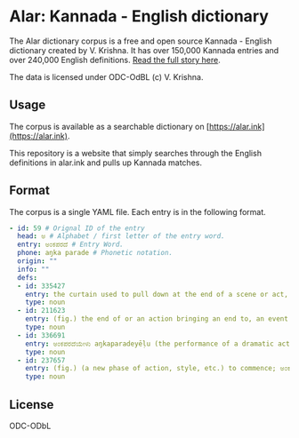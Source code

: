 # Alar: Kannada - English dictionary
 The Alar dictionary corpus is a free and open source Kannada - English dictionary created by V. Krishna. It has over 150,000 Kannada entries and over 240,000 English definitions. [Read the full story here](https://zerodha.tech/blog/alar-the-making-of-an-open-source-dictionary).

 The data is licensed under ODC-OdBL (c) V. Krishna.

## Usage
The corpus is available as a searchable dictionary on [https://alar.ink](https://alar.ink).

This repository is a website that simply searches through the English definitions in alar.ink and pulls up Kannada matches.

## Format
The corpus is a single YAML file. Each entry is in the following format.

```yaml
- id: 59 # Orignal ID of the entry
  head: ಅ # Alphabet / first letter of the entry word.
  entry: ಅಂಕಪರದೆ # Entry Word.
  phone: aŋka parade # Phonetic notation.
  origin: ""
  info: ""
  defs:
  - id: 335427
    entry: the curtain used to pull down at the end of a scene or act, in a play.
    type: noun
  - id: 211623
    entry: (fig.) the end of or an action bringing an end to, an event or an occasion;
    type: noun
  - id: 336691
    entry: ಅಂಕಪರದೆಯೇಳು aŋkaparadeyēḷu (the performance of a dramatic act) to start (as on the stage).
    type: noun
  - id: 237657
    entry: (fig.) (a new phase of action, style, etc.) to commence; ಅಂಕಪರದೆಬೀಳು aŋkaparade bīḷu to come to an end; 2. to cause to end.
    type: noun
```

## License
ODC-ODbL

